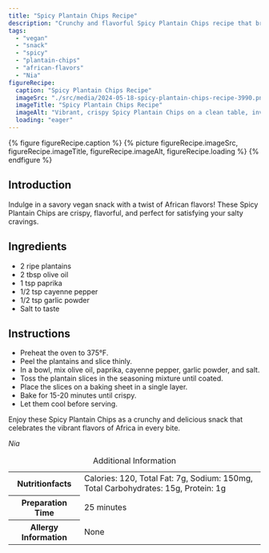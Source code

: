 ```yaml
---
title: "Spicy Plantain Chips Recipe"
description: "Crunchy and flavorful Spicy Plantain Chips recipe that brings the vibrant tastes of Africa to your snack time. Vegan and easy to make!"
tags:
  - "vegan"
  - "snack"
  - "spicy"
  - "plantain-chips"
  - "african-flavors"
  - "Nia"
figureRecipe: 
  caption: "Spicy Plantain Chips Recipe"
  imageSrc: "./src/media/2024-05-18-spicy-plantain-chips-recipe-3990.png"
  imageTitle: "Spicy Plantain Chips Recipe"
  imageAlt: "Vibrant, crispy Spicy Plantain Chips on a clean table, inviting indulgence in African vegan snacks."
  loading: "eager"
---
```


{% figure figureRecipe.caption %}
{% picture figureRecipe.imageSrc, figureRecipe.imageTitle, figureRecipe.imageAlt, figureRecipe.loading %}
{% endfigure %}

## Introduction

Indulge in a savory vegan snack with a twist of African flavors! These Spicy Plantain Chips are crispy, flavorful, and perfect for satisfying your salty cravings.

## Ingredients

- 2 ripe plantains
- 2 tbsp olive oil
- 1 tsp paprika
- 1/2 tsp cayenne pepper
- 1/2 tsp garlic powder
- Salt to taste

## Instructions

- Preheat the oven to 375°F.
- Peel the plantains and slice thinly.
- In a bowl, mix olive oil, paprika, cayenne pepper, garlic powder, and salt.
- Toss the plantain slices in the seasoning mixture until coated.
- Place the slices on a baking sheet in a single layer.
- Bake for 15-20 minutes until crispy.
- Let them cool before serving.

Enjoy these Spicy Plantain Chips as a crunchy and delicious snack that celebrates the vibrant flavors of Africa in every bite.

*Nia*

<table><caption class='sr-only'>Additional Information</caption><tr><th>Nutritionfacts</th><td>Calories: 120, Total Fat: 7g, Sodium: 150mg, Total Carbohydrates: 15g, Protein: 1g&nbsp;</td></tr><tr><th>Preparation Time</th><td>25 minutes&nbsp;</td></tr><tr><th>Allergy Information</th><td>None&nbsp;</td></tr></table>

